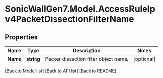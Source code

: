 # SonicWallGen7.Model.AccessRuleIpv4PacketDissectionFilterName

## Properties

Name | Type | Description | Notes
------------ | ------------- | ------------- | -------------
**Name** | **string** | Packer dissection filter object name. | [optional] 

[[Back to Model list]](../README.md#documentation-for-models) [[Back to API list]](../README.md#documentation-for-api-endpoints) [[Back to README]](../README.md)

